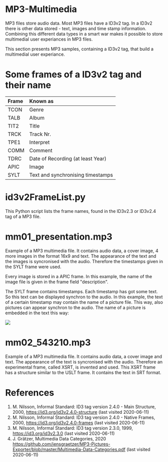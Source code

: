 # MP3-Multimedia
MP3 files store audio data. Most MP3 files have a ID3v2 tag. In a ID3v2 there is other data stored - text, images and time stamp information. Combining this different data types in a smart war makes it possible to store multimedial user experiances in MP3 files.

This section presents MP3 samples, containing a ID3v2 tag, that build a multimedial user experiance.

# Some frames of a ID3v2 tag and their name

| Frame | Known as                           |
|:----- |:---------------------------------- |
| TCON  | Genre                              |
| TALB  | Album                              |
| TIT2  | Title                              |
| TRCK  | Track Nr.                          |
| TPE1  | Interpret                          |
| COMM  | Comment                            |
| TDRC  | Date of Recording (at least Year)  |
| APIC  | Image                              |
| SYLT  | Text and synchronising timestamps  |

# id3v2FrameList.py
This Python script lists the frame names, found in the ID3v2.3 or ID3v2.4 tag of a MP3 file.

# mm01_presentation.mp3
Example of a MP3 multimedia file. It contains audio data, a cover image, 4 more images in the format 16x9 and text. The appearance of the text and the images is syncronised with the audio. Therefore the timestamps given in the SYLT frame were used.

Every image is stored in a APIC frame. In this example, the name of the image file is given in the frame field "description".

The SYLT frame contains timestamps. Each timestamp has got some text. So this text can be displayed synchron to the audio. In this example, the text of a certain timestamp may contain the name of a picture file. This way, also pictures can appear synchron to the audio. The name of a picture is embedded in the text this way:

<img src="image.jpg">

# mm02_543210.mp3
Example of a MP3 multimedia file. It contains audio data, a cover image and text. The appearance of the text is syncronised with the audio. Therefore an experimental frame, called XSRT, is invented and used. This XSRT frame has a structure similar to the USLT frame. It contains the text in SRT format.

# References
1. M. Nilsson, Informal Standard: ID3 tag version 2.4.0 - Main Structure, 2000,
https://id3.org/id3v2.4.0-structure (last visited 2020-06-11)
2. M. Nilsson, Informal Standard: ID3 tag version 2.4.0 - Native Frames, 2000,
https://id3.org/id3v2.4.0-frames (last visited 2020-06-11) 
3. M. Nilsson, Informal Standard: ID3 tag version 2.3.0, 1999,
https://id3.org/id3v2.3.0 (last visited 2020-06-11) 
4. J. Grätzer, Multimedia Data Categories, 2020
https://github.com/jensgraetzer/MP3-Pictures-Exporter/blob/master/Multimedia-Data-Categories.pdf (last visited 2020-06-11)
